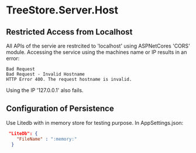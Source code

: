 ﻿# TreeStore.Server.Host

## Restricted Access from Localhost

All APIs of the servie are restrcited to 'localhost' using ASPNetCores 'CORS' module. 
Accessing the service using the machines name or IP results in an error:

```
Bad Request
Bad Request - Invalid Hostname
HTTP Error 400. The request hostname is invalid.
```

Using the IP '127.0.0.1' also fails.

## Configuration of Persistence

Use Litedb with in memory store for testing purpose. 
In AppSettings.json:

```json
 "LiteDb": {
    "FileName" : ":memory:"
  }
```

